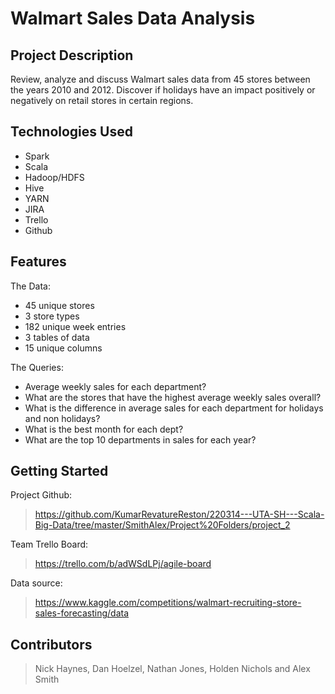 # Walmart Sales Data Analysis

## Project Description

Review, analyze and discuss Walmart sales data from 45 stores between the years 2010 and 2012. Discover if holidays have an impact positively or negatively on retail stores in certain regions.

## Technologies Used

* Spark
* Scala
* Hadoop/HDFS
* Hive
* YARN
* JIRA
* Trello
* Github

## Features

The Data:
* 45 unique stores
* 3 store types
* 182 unique week entries
* 3 tables of data
* 15 unique columns 

The Queries:
* Average weekly sales for each department?
* What are the stores that have the highest average weekly sales overall?
* What is the difference in average sales for each department for holidays and non holidays?
* What is the best month for each dept?
* What are the top 10 departments in sales for each year?

## Getting Started
   
Project Github:

> https://github.com/KumarRevatureReston/220314---UTA-SH---Scala-Big-Data/tree/master/SmithAlex/Project%20Folders/project_2

Team Trello Board:

> https://trello.com/b/adWSdLPj/agile-board

Data source:
> https://www.kaggle.com/competitions/walmart-recruiting-store-sales-forecasting/data

## Contributors

> Nick Haynes, Dan Hoelzel, Nathan Jones, Holden Nichols and Alex Smith
